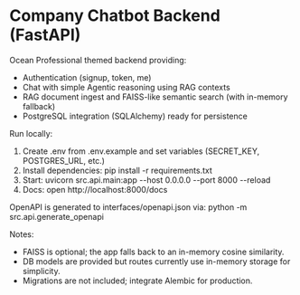 # Company Chatbot Backend (FastAPI)

Ocean Professional themed backend providing:
- Authentication (signup, token, me)
- Chat with simple Agentic reasoning using RAG contexts
- RAG document ingest and FAISS-like semantic search (with in-memory fallback)
- PostgreSQL integration (SQLAlchemy) ready for persistence

Run locally:
1) Create .env from .env.example and set variables (SECRET_KEY, POSTGRES_URL, etc.)
2) Install dependencies: pip install -r requirements.txt
3) Start: uvicorn src.api.main:app --host 0.0.0.0 --port 8000 --reload
4) Docs: open http://localhost:8000/docs

OpenAPI is generated to interfaces/openapi.json via:
python -m src.api.generate_openapi

Notes:
- FAISS is optional; the app falls back to an in-memory cosine similarity.
- DB models are provided but routes currently use in-memory storage for simplicity.
- Migrations are not included; integrate Alembic for production.
